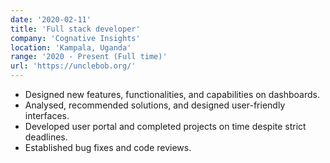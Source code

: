 ```yaml
---
date: '2020-02-11'
title: 'Full stack developer'
company: 'Cognative Insights'
location: 'Kampala, Uganda'
range: '2020 - Present (Full time)'
url: 'https://unclebob.org/'
---
```


- Designed new features, functionalities, and capabilities on dashboards.
- Analysed, recommended solutions, and designed user-friendly interfaces.
- Developed user portal and completed projects on time despite strict deadlines.
- Established bug fixes and code reviews.
